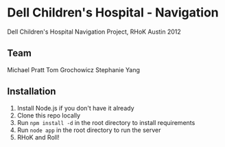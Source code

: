Dell Children's Hospital - Navigation
=======

Dell Children's Hospital Navigation Project, RHoK Austin 2012

Team
----
Michael Pratt
Tom Grochowicz
Stephanie Yang

Installation
----

1. Install Node.js if you don't have it already
2. Clone this repo locally
3. Run `npm install -d` in the root directory to install requirements
4. Run `node app` in the root directory to run the server
5. RHoK and Roll!